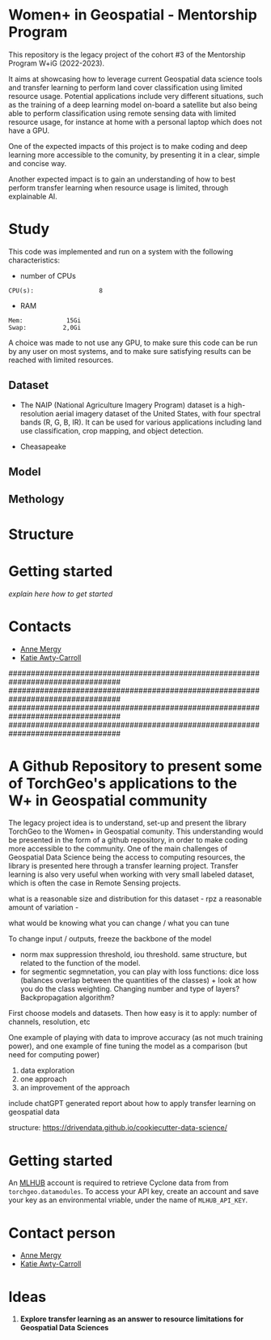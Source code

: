 # Women+ in Geospatial - Mentorship Program

This repository is the legacy project of the cohort #3 of the Mentorship Program W+iG (2022-2023).

It aims at showcasing how to leverage current Geospatial data science tools and transfer learning to perform land cover classification using limited resource usage. Potential applications include very different situations, such as the training of a deep learning model on-board a satellite but also being able to perform classification using remote sensing data with limited resource usage, for instance at home with a personal laptop which does not have a GPU.

One of the expected impacts of this project is to make coding and deep learning more accessible to the comunity, by presenting it in a clear, simple and concise way. 

Another expected impact is to gain an understanding of how to best perform transfer learning when resource usage is limited, through explainable AI.

# Study

This code was implemented and run on a system with the following characteristics:
- number of CPUs
```
CPU(s):                  8
```
- RAM
```
Mem:            15Gi
Swap:          2,0Gi
```

A choice was made to not use any GPU, to make sure this code can be run by any user on most systems, and to make sure satisfying results can be reached with limited resources. 

## Dataset

- The NAIP (National Agriculture Imagery Program) dataset is a high-resolution aerial imagery dataset of the United States, with four spectral bands (R, G, B, IR). It can be used for various applications including land use classification, crop mapping, and object detection. 

- Cheasapeake

## Model


## Methology


# Structure

# Getting started

*explain here how to get started*

# Contacts

- [Anne Mergy]()
- [Katie Awty-Carroll]()

#################################################################################
#################################################################################
#################################################################################
#################################################################################

# A Github Repository to present some of TorchGeo's applications to the W+ in Geospatial community

The legacy project idea is to understand, set-up and present the library TorchGeo to the Women+ in Geospatial comunity. This understanding would be presented in the form of a github repository, in order to make coding more accessible to the community. One of the main challenges of Geospatial Data Science being the access to computing resources, the library is presented here through a transfer learning project. Transfer learning is also very useful when working with very small labeled dataset, which is often the case in Remote Sensing projects. 

what is a reasonable size and distribution for this dataset - rpz a reasonable amount of variation - 

what would be
knowing what you can change / what you can tune

To change input / outputs, freeze the backbone of the model
- norm max suppression threshold, iou threshold. same structure, but related to the function of the model. 
- for segmentic segmnetation, you can play with loss functions: dice loss (balances overlap between the quantities of the classes) + look at how you do the class weighting. Changing number and type of layers? Backpropagation algorithm?

First choose models and datasets. Then how easy is it to apply: number of channels, resolution, etc

One example of playing with data to improve accuracy (as not much training power), and one example of fine tuning the model as a comparison (but need for computing power)

1. data exploration
2. one approach
3. an improvement of the approach

include chatGPT generated report about how to apply transfer learning on geospatial data

structure: https://drivendata.github.io/cookiecutter-data-science/

# Getting started

An [MLHUB](https://mlhub.earth/) account is required to retrieve Cyclone data from from `torchgeo.datamodules`. To access your API key, create an account and save your key as an environmental vriable, under the name of `MLHUB_API_KEY`. 

# Contact person

- [Anne Mergy]()
- [Katie Awty-Carroll]()

# Ideas

1. **Explore transfer learning as an answer to resource limitations for Geospatial Data Sciences**